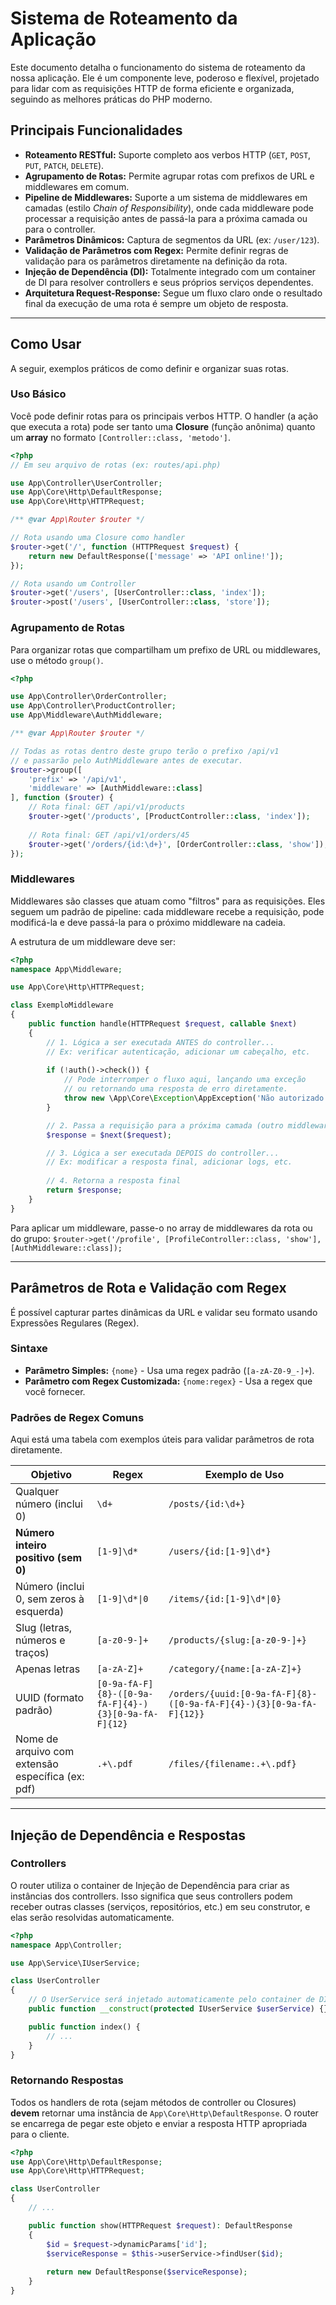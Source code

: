 # Sistema de Roteamento da Aplicação

Este documento detalha o funcionamento do sistema de roteamento da nossa aplicação. Ele é um componente leve, poderoso e flexível, projetado para lidar com as requisições HTTP de forma eficiente e organizada, seguindo as melhores práticas do PHP moderno.

## Principais Funcionalidades

- **Roteamento RESTful:** Suporte completo aos verbos HTTP (`GET`, `POST`, `PUT`, `PATCH`, `DELETE`).
- **Agrupamento de Rotas:** Permite agrupar rotas com prefixos de URL e middlewares em comum.
- **Pipeline de Middlewares:** Suporte a um sistema de middlewares em camadas (estilo *Chain of Responsibility*), onde cada middleware pode processar a requisição antes de passá-la para a próxima camada ou para o controller.
- **Parâmetros Dinâmicos:** Captura de segmentos da URL (ex: `/user/123`).
- **Validação de Parâmetros com Regex:** Permite definir regras de validação para os parâmetros diretamente na definição da rota.
- **Injeção de Dependência (DI):** Totalmente integrado com um container de DI para resolver controllers e seus próprios serviços dependentes.
- **Arquitetura Request-Response:** Segue um fluxo claro onde o resultado final da execução de uma rota é sempre um objeto de resposta.

---

## Como Usar

A seguir, exemplos práticos de como definir e organizar suas rotas.

### Uso Básico

Você pode definir rotas para os principais verbos HTTP. O handler (a ação que executa a rota) pode ser tanto uma **Closure** (função anônima) quanto um **array** no formato `[Controller::class, 'metodo']`.

```php
<?php
// Em seu arquivo de rotas (ex: routes/api.php)

use App\Controller\UserController;
use App\Core\Http\DefaultResponse;
use App\Core\Http\HTTPRequest;

/** @var App\Router $router */

// Rota usando uma Closure como handler
$router->get('/', function (HTTPRequest $request) {
    return new DefaultResponse(['message' => 'API online!']);
});

// Rota usando um Controller
$router->get('/users', [UserController::class, 'index']);
$router->post('/users', [UserController::class, 'store']);
```

### Agrupamento de Rotas

Para organizar rotas que compartilham um prefixo de URL ou middlewares, use o método `group()`.

```php
<?php

use App\Controller\OrderController;
use App\Controller\ProductController;
use App\Middleware\AuthMiddleware;

/** @var App\Router $router */

// Todas as rotas dentro deste grupo terão o prefixo /api/v1
// e passarão pelo AuthMiddleware antes de executar.
$router->group([
    'prefix' => '/api/v1',
    'middleware' => [AuthMiddleware::class]
], function ($router) {
    // Rota final: GET /api/v1/products
    $router->get('/products', [ProductController::class, 'index']);
    
    // Rota final: GET /api/v1/orders/45
    $router->get('/orders/{id:\d+}', [OrderController::class, 'show']);
});
```

### Middlewares

Middlewares são classes que atuam como "filtros" para as requisições. Eles seguem um padrão de pipeline: cada middleware recebe a requisição, pode modificá-la e deve passá-la para o próximo middleware na cadeia.

A estrutura de um middleware deve ser:

```php
<?php
namespace App\Middleware;

use App\Core\Http\HTTPRequest;

class ExemploMiddleware
{
    public function handle(HTTPRequest $request, callable $next)
    {
        // 1. Lógica a ser executada ANTES do controller...
        // Ex: verificar autenticação, adicionar um cabeçalho, etc.
        
        if (!auth()->check()) {
            // Pode interromper o fluxo aqui, lançando uma exceção
            // ou retornando uma resposta de erro diretamente.
            throw new \App\Core\Exception\AppException('Não autorizado.', 401);
        }

        // 2. Passa a requisição para a próxima camada (outro middleware ou o controller)
        $response = $next($request);

        // 3. Lógica a ser executada DEPOIS do controller...
        // Ex: modificar a resposta final, adicionar logs, etc.
        
        // 4. Retorna a resposta final
        return $response;
    }
}
```

Para aplicar um middleware, passe-o no array de middlewares da rota ou do grupo:
`$router->get('/profile', [ProfileController::class, 'show'], [AuthMiddleware::class]);`

---

## Parâmetros de Rota e Validação com Regex

É possível capturar partes dinâmicas da URL e validar seu formato usando Expressões Regulares (Regex).

### Sintaxe

- **Parâmetro Simples:** `{nome}` - Usa uma regex padrão (`[a-zA-Z0-9_-]+`).
- **Parâmetro com Regex Customizada:** `{nome:regex}` - Usa a regex que você fornecer.

### Padrões de Regex Comuns

Aqui está uma tabela com exemplos úteis para validar parâmetros de rota diretamente.

| Objetivo                                          | Regex                                                | Exemplo de Uso                                                      |
|---------------------------------------------------|------------------------------------------------------|---------------------------------------------------------------------|
| Qualquer número (inclui 0)                        | `\d+`                                                | `/posts/{id:\d+}`                                                   |
| **Número inteiro positivo (sem 0)**               | `[1-9]\d*`                                           | `/users/{id:[1-9]\d*}`                                              |
| Número (inclui 0, sem zeros à esquerda)           | `[1-9]\d*\|0`                                        | `/items/{id:[1-9]\d*\|0}`                                           |
| Slug (letras, números e traços)                   | `[a-z0-9-]+`                                         | `/products/{slug:[a-z0-9-]+}`                                       |
| Apenas letras                                     | `[a-zA-Z]+`                                          | `/category/{name:[a-zA-Z]+}`                                        |
| UUID (formato padrão)                             | `[0-9a-fA-F]{8}-([0-9a-fA-F]{4}-){3}[0-9a-fA-F]{12}` | `/orders/{uuid:[0-9a-fA-F]{8}-([0-9a-fA-F]{4}-){3}[0-9a-fA-F]{12}}` |
| Nome de arquivo com extensão específica (ex: pdf) | `.+\.pdf`                                            | `/files/{filename:.+\.pdf}`                                         |

---

## Injeção de Dependência e Respostas

### Controllers

O router utiliza o container de Injeção de Dependência para criar as instâncias dos controllers. Isso significa que seus controllers podem receber outras classes (serviços, repositórios, etc.) em seu construtor, e elas serão resolvidas automaticamente.

```php
<?php
namespace App\Controller;

use App\Service\IUserService;

class UserController
{
    // O UserService será injetado automaticamente pelo container de DI.
    public function __construct(protected IUserService $userService) {}

    public function index() {
        // ...
    }
}
```

### Retornando Respostas

Todos os handlers de rota (sejam métodos de controller ou Closures) **devem** retornar uma instância de `App\Core\Http\DefaultResponse`. O router se encarrega de pegar este objeto e enviar a resposta HTTP apropriada para o cliente.

```php
<?php
use App\Core\Http\DefaultResponse;
use App\Core\Http\HTTPRequest;

class UserController
{
    // ...

    public function show(HTTPRequest $request): DefaultResponse
    {
        $id = $request->dynamicParams['id'];
        $serviceResponse = $this->userService->findUser($id);
        
        return new DefaultResponse($serviceResponse);
    }
}
```
    